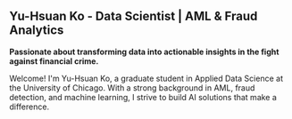 <!--
**yuhsuanko/yuhsuanko** is a ✨ _special_ ✨ repository because its `README.md` (this file) appears on your GitHub profile.

Here are some ideas to get you started:

- 🔭 I’m currently working on ...
- 🌱 I’m currently learning ...
- 👯 I’m looking to collaborate on ...
- 🤔 I’m looking for help with ...
- 💬 Ask me about ...
- 📫 How to reach me: ...
- 😄 Pronouns: ...
- ⚡ Fun fact: ...
-->

## Yu-Hsuan Ko - Data Scientist | AML & Fraud Analytics

**Passionate about transforming data into actionable insights in the fight against financial crime.**

Welcome! I'm Yu-Hsuan Ko, a graduate student in Applied Data Science at the University of Chicago. With a strong background in AML, fraud detection, and machine learning, I strive to build AI solutions that make a difference.
